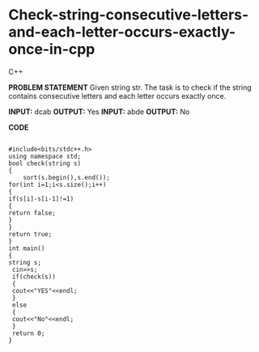 # Check-string-consecutive-letters-and-each-letter-occurs-exactly-once-in-cpp
C++

**PROBLEM STATEMENT**
Given string str. The task is to check if the string contains consecutive letters and each letter occurs exactly once. 

**INPUT:**
dcab
**OUTPUT:**
Yes
**INPUT:**
abde
**OUTPUT:**
No

**CODE**

```

#include<bits/stdc++.h>
using namespace std;
bool check(string s)
{
    sort(s.begin(),s.end());
for(int i=1;i<s.size();i++)
{
if(s[i]-s[i-1]!=1)
{
return false;
}
}
return true;
}
int main()
{
string s;
 cin>>s;
 if(check(s))
 {
 cout<<"YES"<<endl;
 }
 else
 {
 cout<<"No"<<endl;
 }
 return 0;
}

